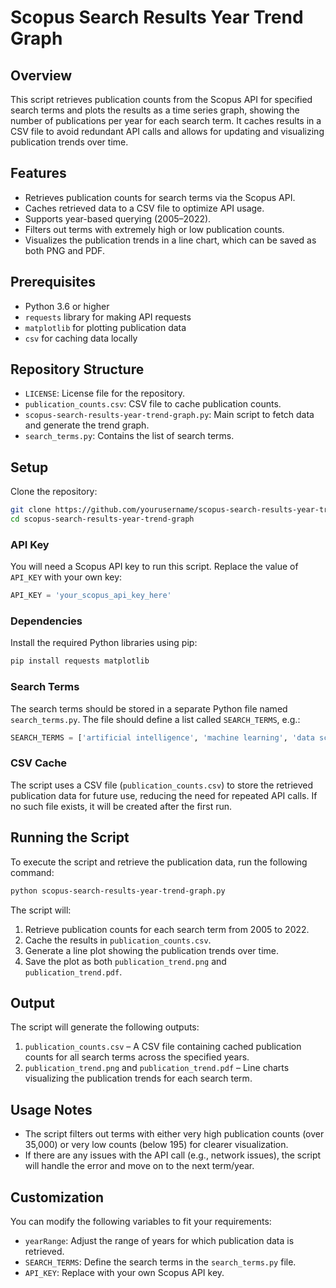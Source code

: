 # Scopus Search Results Year Trend Graph

## Overview
This script retrieves publication counts from the Scopus API for specified search terms and plots the results as a time series graph, showing the number of publications per year for each search term. It caches results in a CSV file to avoid redundant API calls and allows for updating and visualizing publication trends over time.

## Features
- Retrieves publication counts for search terms via the Scopus API.
- Caches retrieved data to a CSV file to optimize API usage.
- Supports year-based querying (2005–2022).
- Filters out terms with extremely high or low publication counts.
- Visualizes the publication trends in a line chart, which can be saved as both PNG and PDF.

## Prerequisites
- Python 3.6 or higher
- `requests` library for making API requests
- `matplotlib` for plotting publication data
- `csv` for caching data locally

## Repository Structure

- `LICENSE`: License file for the repository.
- `publication_counts.csv`: CSV file to cache publication counts.
- `scopus-search-results-year-trend-graph.py`: Main script to fetch data and generate the trend graph.
- `search_terms.py`: Contains the list of search terms.

## Setup

Clone the repository:
```sh
git clone https://github.com/yourusername/scopus-search-results-year-trend-graph.git
cd scopus-search-results-year-trend-graph
```

### API Key
You will need a Scopus API key to run this script. Replace the value of `API_KEY` with your own key:
```python
API_KEY = 'your_scopus_api_key_here'
```

### Dependencies
Install the required Python libraries using pip:
```bash
pip install requests matplotlib
```

### Search Terms
The search terms should be stored in a separate Python file named `search_terms.py`. The file should define a list called `SEARCH_TERMS`, e.g.:
```python
SEARCH_TERMS = ['artificial intelligence', 'machine learning', 'data science']
```

### CSV Cache
The script uses a CSV file (`publication_counts.csv`) to store the retrieved publication data for future use, reducing the need for repeated API calls. If no such file exists, it will be created after the first run.

## Running the Script
To execute the script and retrieve the publication data, run the following command:
```bash
python scopus-search-results-year-trend-graph.py
```

The script will:
1. Retrieve publication counts for each search term from 2005 to 2022.
2. Cache the results in `publication_counts.csv`.
3. Generate a line plot showing the publication trends over time.
4. Save the plot as both `publication_trend.png` and `publication_trend.pdf`.

## Output
The script will generate the following outputs:
1. `publication_counts.csv` – A CSV file containing cached publication counts for all search terms across the specified years.
2. `publication_trend.png` and `publication_trend.pdf` – Line charts visualizing the publication trends for each search term.

## Usage Notes
- The script filters out terms with either very high publication counts (over 35,000) or very low counts (below 195) for clearer visualization.
- If there are any issues with the API call (e.g., network issues), the script will handle the error and move on to the next term/year.
  
## Customization
You can modify the following variables to fit your requirements:
- `yearRange`: Adjust the range of years for which publication data is retrieved.
- `SEARCH_TERMS`: Define the search terms in the `search_terms.py` file.
- `API_KEY`: Replace with your own Scopus API key.

